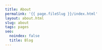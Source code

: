 ```yaml
---
title: About
permalink: '{{ page.fileSlug }}/index.html'
layout: about.html
slug: about
tags: pages
seo:
  noindex: false
  title: Blog
---
```



